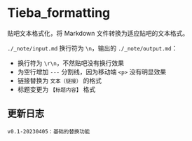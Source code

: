 # Tieba_formatting

贴吧文本格式化，将 Markdown 文件转换为适应贴吧的文本格式。

`./_note/input.md` 换行符为 `\n`，输出的 `./_note/output.md`：

+ 换行符为 `\r\n`，不然贴吧没有换行效果
+ 为空行增加 `---` 分割线，因为移动端 `<p>` 没有明显效果
+ 链接替换为 `文本（链接）` 的格式
+ 标题变更为 `【标题内容】` 格式

## 更新日志

```
v0.1-20230405：基础的替换功能
```